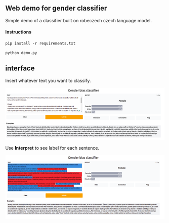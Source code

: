 
## Web demo for gender classifier

Simple demo of a classifier built on robeczech czech language model.

#### Instructions

```console
pip install -r requirements.txt
```
```console
python demo.py
```
## interface
Insert whatever text you want to classify.

![Web demo](demo1.png)

 Use **Interpret** to see label for each sentence.

![Web demo2](demo2.png)
